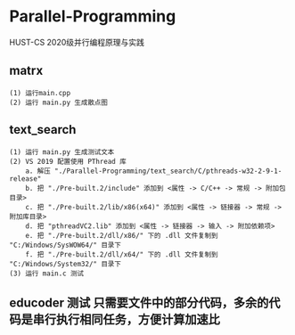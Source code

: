 # Parallel-Programming
HUST-CS 2020级并行编程原理与实践

## matrx

    (1) 运行main.cpp
    (2) 运行 main.py 生成散点图


## text_search

    (1) 运行 main.py 生成测试文本
    (2) VS 2019 配置使用 PThread 库
        a. 解压 "./Parallel-Programming/text_search/C/pthreads-w32-2-9-1-release"
        b. 把 "./Pre-built.2/include" 添加到 <属性 -> C/C++ -> 常规 -> 附加包目录>
        c. 把 "./Pre-built.2/lib/x86(x64)" 添加到 <属性 -> 链接器 -> 常规 -> 附加库目录>
        d. 把 "pthreadVC2.lib" 添加到 <属性 -> 链接器 -> 输入 -> 附加依赖项>
        e. 把 "./Pre-built.2/dll/x86/" 下的 .dll 文件复制到 "C:/Windows/SysWOW64/" 目录下
        f. 把 "./Pre-built.2/dll/x64/" 下的 .dll 文件复制到 "C:/Windows/System32/" 目录下
    (3) 运行 main.c 测试

## educoder 测试 只需要文件中的部分代码，多余的代码是串行执行相同任务，方便计算加速比
